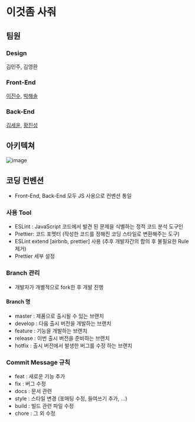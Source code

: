 # 이것좀 사줘

## 팀원
### Design
김민주, 김영환
### Front-End
[이진수](https://github.com/dgujs), [박해솔](https://github.com/phaesol)
### Back-End
[김세윤](https://github.com/ksy90101), [황진성](https://github.com/JinseongHwang)

## 아키텍쳐
![image](https://user-images.githubusercontent.com/53366407/106076649-53bce400-6153-11eb-912e-ccfb2f318635.png)

## 코딩 컨벤션
- Front-End, Back-End 모두 JS 사용으로 컨벤션 통일

### 사용 Tool
- ESLint : JavaScript 코드에서 발견 된 문제을 식별하는 정적 코드 분석 도구인
- Prettier: 코드 포멧터 (작성한 코드를 정해진 코딩 스타일로 변환해주는 도구)
- ESLint extend [airbnb, prettier] 사용 (추후 개발자간의 합의 후 불필요한 Rule 제거)
- Prettier 세부 설정

### Branch 관리
- 개발자가 개별적으로 fork한 후 개발 진행
#### Branch 명
- master : 제품으로 출시될 수 있는 브랜치
- develop : 다음 출시 버전을 개발하는 브랜치
- feature : 기능을 개발하는 브랜치
- release : 이번 출시 버전을 준비하는 브랜치
- hotfix : 출시 버전에서 발생한 버그를 수정 하는 브랜치
### Commit Message 규칙
- feat : 새로운 기능 추가
- fix : 버그 수정
- docs : 문서 관련
- style : 스타일 변경 (포매팅 수정, 들여쓰기 추가, …)
- build : 빌드 관련 파일 수정
- chore : 그 외 수정
